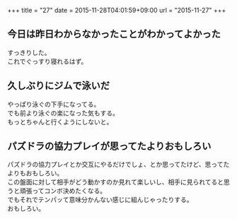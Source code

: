 +++
title = "27"
date = 2015-11-28T04:01:59+09:00
url = "2015-11-27"
+++

## 今日は昨日わからなかったことがわかってよかった

すっきりした。  
これでぐっすり寝れるはず。

## 久しぶりにジムで泳いだ

やっぱり泳ぐの下手になってる。  
でも前より泳ぐの楽になった気もする。  
もっとちゃんと行くようにしないと。

## パズドラの協力プレイが思ってたよりおもしろい

パズドラの協力プレイとか交互にやるだけでしょ、とか思ってたけど、思ってたよりもおもしろい。  
この盤面に対して相手がどう動かすのか見れて楽しいし、相手に見られてると思うと頑張ってコンボ決めたくなる。  
でもそれでテンパッて意味分かんない感じに組んじゃったりする。  
おもしろい。
